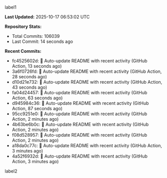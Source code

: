 
label1 
<!-- ACTIVITY_START -->
**Last Updated:** 2025-10-17 06:53:02 UTC

**Repository Stats:**
- Total Commits: 106039
- Last Commit: 14 seconds ago

**Recent Commits:**
- fc4525602d: 🤖 Auto-update README with recent activity (GitHub Action, 13 seconds ago)
- 3a6f0726fd: 🤖 Auto-update README with recent activity (GitHub Action, 28 seconds ago)
- d10d21e732: 🤖 Auto-update README with recent activity (GitHub Action, 43 seconds ago)
- fa04d24457: 🤖 Auto-update README with recent activity (GitHub Action, 63 seconds ago)
- d945984c36: 🤖 Auto-update README with recent activity (GitHub Action, 87 seconds ago)
- 95cc9251e0: 🤖 Auto-update README with recent activity (GitHub Action, 2 minutes ago)
- 4b63be6b0c: 🤖 Auto-update README with recent activity (GitHub Action, 2 minutes ago)
- f08d528957: 🤖 Auto-update README with recent activity (GitHub Action, 2 minutes ago)
- a18da0c77c: 🤖 Auto-update README with recent activity (GitHub Action, 3 minutes ago)
- 4a52f6932d: 🤖 Auto-update README with recent activity (GitHub Action, 3 minutes ago)
<!-- ACTIVITY_END -->

label2
